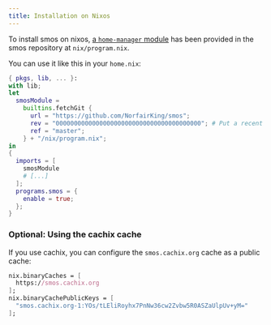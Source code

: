 ```yaml
---
title: Installation on Nixos
---
```


To install smos on nixos, [a `home-manager` module](https://rycee.gitlab.io/home-manager/) has been provided in the smos repository at `nix/program.nix`.

You can use it like this in your `home.nix`:

``` nix
{ pkgs, lib, ... }:
with lib;
let
  smosModule =
    builtins.fetchGit {
      url = "https://github.com/NorfairKing/smos";
      rev = "0000000000000000000000000000000000000000"; # Put a recent commit hash here.
      ref = "master";
    } + "/nix/program.nix";
in
{
  imports = [
    smosModule
    # [...]
  ];
  programs.smos = {
    enable = true;
  };
}
```

### Optional: Using the cachix cache

If you use cachix, you can configure the `smos.cachix.org` cache as a public cache:

``` nix
nix.binaryCaches = [
  https://smos.cachix.org
];
nix.binaryCachePublicKeys = [
  "smos.cachix.org-1:YOs/tLEliRoyhx7PnNw36cw2Zvbw5R0ASZaUlpUv+yM="
];
```
